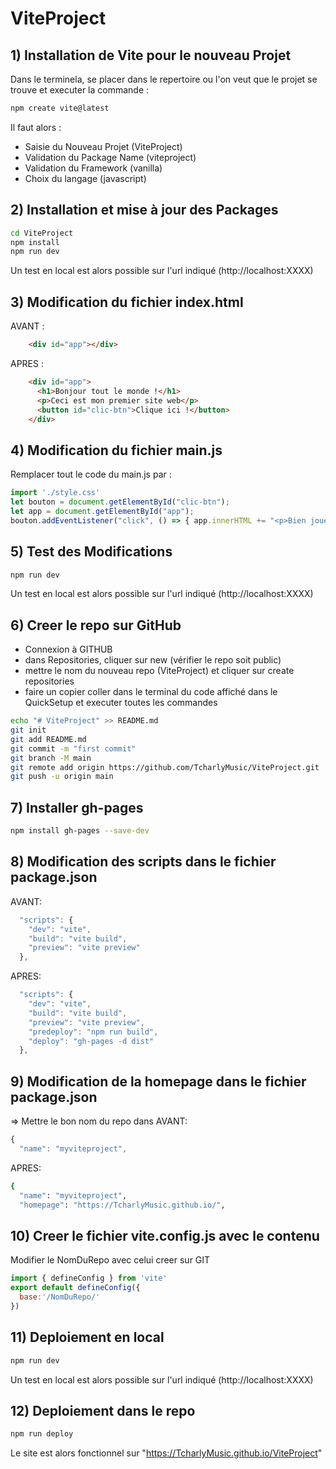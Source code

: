 # ViteProject

## 1) Installation de Vite pour le nouveau Projet 
Dans le terminela, se placer dans le repertoire ou l'on veut que le projet se trouve et executer la commande : 
```bash
npm create vite@latest
```
Il faut alors : 
- Saisie du Nouveau Projet (ViteProject)
- Validation du Package Name (viteproject)
- Validation du Framework (vanilla)
- Choix du langage (javascript)

## 2) Installation et mise à jour des Packages
```bash
cd ViteProject
npm install
npm run dev
```
Un test en local est alors possible sur l'url indiqué (http://localhost:XXXX)

## 3) Modification du fichier index.html
AVANT :
```html
    <div id="app"></div>
```
APRES :
```html
    <div id="app">
      <h1>Bonjour tout le monde !</h1>
      <p>Ceci est mon premier site web</p>
      <button id="clic-btn">Clique ici !</button>
    </div>
```

## 4) Modification du fichier main.js
Remplacer tout le code du main.js par :
```js
import './style.css'
let bouton = document.getElementById("clic-btn");
let app = document.getElementById("app");
bouton.addEventListener("click", () => { app.innerHTML += "<p>Bien joué !</p>" })
```

## 5) Test des Modifications
```bash
npm run dev
```
Un test en local est alors possible sur l'url indiqué (http://localhost:XXXX)

## 6) Creer le repo sur GitHub
- Connexion à GITHUB
- dans Repositories, cliquer sur new (vérifier le repo soit public)
- mettre le nom du nouveau repo (ViteProject) et cliquer sur create repositories
- faire un copier coller dans le terminal du code affiché dans le QuickSetup et executer toutes les commandes

```bash
echo "# ViteProject" >> README.md
git init
git add README.md
git commit -m "first commit"
git branch -M main
git remote add origin https://github.com/TcharlyMusic/ViteProject.git
git push -u origin main
```

## 7) Installer gh-pages
```bash
npm install gh-pages --save-dev
```

## 8) Modification des scripts dans le fichier package.json
AVANT:
```js
  "scripts": {
    "dev": "vite",
    "build": "vite build",
    "preview": "vite preview"
  },
```
APRES:
```js
  "scripts": {
    "dev": "vite",
    "build": "vite build",
    "preview": "vite preview",
    "predeploy": "npm run build",
    "deploy": "gh-pages -d dist"
  },
```

## 9) Modification de la homepage dans le fichier package.json
=> Mettre le bon nom du repo dans <username> 
AVANT:
```js
{
  "name": "myviteproject",
```
APRES:
```bash
{
  "name": "myviteproject",
  "homepage": "https://TcharlyMusic.github.io/",
```

## 10) Creer le fichier vite.config.js avec le contenu
Modifier le NomDuRepo avec celui creer sur GIT
```js
import { defineConfig } from 'vite'
export default defineConfig({
  base:'/NomDuRepo/'
})
```

## 11) Deploiement en local
```bash
npm run dev
```
Un test en local est alors possible sur l'url indiqué (http://localhost:XXXX)

## 12) Deploiement dans le repo
```bash
npm run deploy
```
Le site est alors fonctionnel sur "https://TcharlyMusic.github.io/ViteProject"

